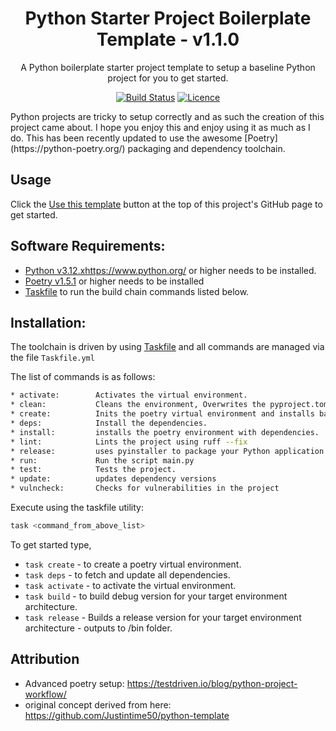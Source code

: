 <div align="center">

# Python Starter Project Boilerplate Template - v1.1.0

A Python boilerplate starter project template to setup a baseline Python project for you to get started.

[![Build Status](https://github.com/AaronSaikovski/pystarter/workflows/build/badge.svg)](https://github.com/AaronSaikovski/pystarter/actions)
[![Licence](https://img.shields.io/github/license/AaronSaikovski/pystarter)](LICENSE)

</div>
Python projects are tricky to setup correctly and as such the creation of this project came about. I hope you enjoy this and enjoy using it as much as I do.
This has been recently updated to use the awesome [Poetry](https://python-poetry.org/) packaging and dependency toolchain.

## Usage

Click the [Use this template](https://github.com/AaronSaikovski/pystarter/generate) button at the top of this project's GitHub page to get started.

## Software Requirements:

- [Python v3.12.x]()https://www.python.org/ or higher needs to be installed.
- [Poetry v1.5.1]() or higher needs to be installed
- [Taskfile](https://taskfile.dev/) to run the build chain commands listed below.

## Installation:

The toolchain is driven by using [Taskfile](https://taskfile.dev/) and all commands are managed via the file `Taskfile.yml`

The list of commands is as follows:

```bash
* activate:        Activates the virtual environment.
* clean:           Cleans the environment, Overwrites the pyproject.toml file
* create:          Inits the poetry virtual environment and installs baseline packages.
* deps:            Install the dependencies.
* install:         installs the poetry environment with dependencies.
* lint:            Lints the project using ruff --fix
* release:         uses pyinstaller to package your Python application into a single package
* run:             Run the script main.py
* test:            Tests the project.
* update:          updates dependency versions
* vulncheck:       Checks for vulnerabilities in the project
```

Execute using the taskfile utility:

```bash
task <command_from_above_list>
```

To get started type,

- `task create` - to create a poetry virtual environment.
- `task deps` - to fetch and update all dependencies.
- `task activate` - to activate the virtual environment.
- `task build` - to build debug version for your target environment architecture.
- `task release` - Builds a release version for your target environment architecture - outputs to /bin folder.

## Attribution

- Advanced poetry setup: https://testdriven.io/blog/python-project-workflow/
- original concept derived from here: https://github.com/Justintime50/python-template
